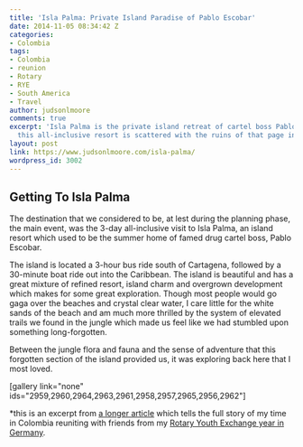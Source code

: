 ```yaml
---
title: 'Isla Palma: Private Island Paradise of Pablo Escobar'
date: 2014-11-05 08:34:42 Z
categories:
- Colombia
tags:
- Colombia
- reunion
- Rotary
- RYE
- South America
- Travel
author: judsonlmoore
comments: true
excerpt: 'Isla Palma is the private island retreat of cartel boss Pablo Escobar. Today,
  this all-inclusive resort is scattered with the ruins of that page in history. '
layout: post
link: https://www.judsonlmoore.com/isla-palma/
wordpress_id: 3002
---
```


## Getting To Isla Palma


The destination that we considered to be, at lest during the planning phase, the main event, was the 3-day all-inclusive visit to Isla Palma, an island resort which used to be the summer home of famed drug cartel boss, Pablo Escobar.

The island is located a 3-hour bus ride south of Cartagena, followed by a 30-minute boat ride out into the Caribbean. The island is beautiful and has a great mixture of refined resort, island charm and overgrown development which makes for some great exploration. Though most people would go gaga over the beaches and crystal clear water, I care little for the white sands of the beach and am much more thrilled by the system of elevated trails we found in the jungle which made us feel like we had stumbled upon something long-forgotten.

Between the jungle flora and fauna and the sense of adventure that this forgotten section of the island provided us, it was exploring back here that I most loved.

[gallery link="none" ids="2959,2960,2964,2963,2961,2958,2957,2965,2956,2962"]

*this is an excerpt from [a longer article](https://www.judsonlmoore.com/colombia-new-germany/) which tells the full story of my time in Colombia reuniting with friends from my [Rotary Youth Exchange year in Germany](https://www.judsonlmoore.com/location/germany/).
